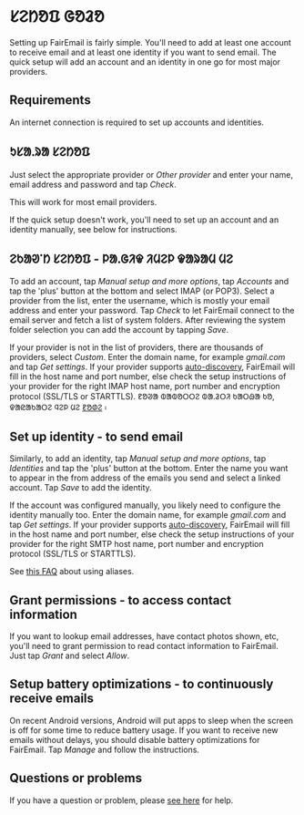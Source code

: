 # ᱥᱮᱴᱚᱯ ᱜᱚᱲᱚ

Setting up FairEmail is fairly simple. You'll need to add at least one account to receive email and at least one identity if you want to send email. The quick setup will add an account and an identity in one go for most major providers.

## Requirements

An internet connection is required to set up accounts and identities.

## ᱩᱥᱟᱹᱨᱟ ᱥᱮᱴᱚᱯ

Just select the appropriate provider or *Other provider* and enter your name, email address and password and tap *Check*.

This will work for most email providers.

If the quick setup doesn't work, you'll need to set up an account and an identity manually, see below for instructions.

## ᱮᱠᱟᱣᱸᱴ ᱥᱮᱴᱚᱯ - ᱞᱟᱹᱜᱤᱫ ᱤᱢᱮᱞ ᱫᱟᱨᱟᱢ ᱢᱮ

To add an account, tap *Manual setup and more options*, tap *Accounts* and tap the 'plus' button at the bottom and select IMAP (or POP3). Select a provider from the list, enter the username, which is mostly your email address and enter your password. Tap *Check* to let FairEmail connect to the email server and fetch a list of system folders. After reviewing the system folder selection you can add the account by tapping *Save*.

If your provider is not in the list of providers, there are thousands of providers, select *Custom*. Enter the domain name, for example *gmail.com* and tap *Get settings*. If your provider supports [auto-discovery](https://tools.ietf.org/html/rfc6186), FairEmail will fill in the host name and port number, else check the setup instructions of your provider for the right IMAP host name, port number and encryption protocol (SSL/TLS or STARTTLS). ᱱᱚᱣᱟ ᱵᱟᱵᱚᱛᱛᱮ ᱵᱟᱹᱲᱛᱤ ᱠᱟᱛᱷᱟ ᱠᱚ, ᱫᱟᱭᱟᱠᱟᱛᱮ ᱧᱮᱞ ᱢᱮ [ᱱᱚᱰᱮ](https://github.com/34j/FairEmailFree/blob/master/FAQ.md#authorizing-accounts) ᱾

## Set up identity - to send email

Similarly, to add an identity, tap *Manual setup and more options*, tap *Identities* and tap the 'plus' button at the bottom. Enter the name you want to appear in the from address of the emails you send and select a linked account. Tap *Save* to add the identity.

If the account was configured manually, you likely need to configure the identity manually too. Enter the domain name, for example *gmail.com* and tap *Get settings*. If your provider supports [auto-discovery](https://tools.ietf.org/html/rfc6186), FairEmail will fill in the host name and port number, else check the setup instructions of your provider for the right SMTP host name, port number and encryption protocol (SSL/TLS or STARTTLS).

See [this FAQ](https://github.com/34j/FairEmailFree/blob/master/FAQ.md#FAQ9) about using aliases.

## Grant permissions - to access contact information

If you want to lookup email addresses, have contact photos shown, etc, you'll need to grant permission to read contact information to FairEmail. Just tap *Grant* and select *Allow*.

## Setup battery optimizations - to continuously receive emails

On recent Android versions, Android will put apps to sleep when the screen is off for some time to reduce battery usage. If you want to receive new emails without delays, you should disable battery optimizations for FairEmail. Tap *Manage* and follow the instructions.

## Questions or problems

If you have a question or problem, please [see here](https://github.com/34j/FairEmailFree/blob/master/FAQ.md) for help.